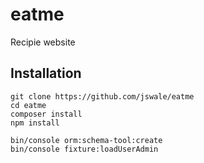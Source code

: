 # eatme
Recipie website

Installation
------------

    git clone https://github.com/jswale/eatme
    cd eatme
    composer install
    npm install

    bin/console orm:schema-tool:create
    bin/console fixture:loadUserAdmin
